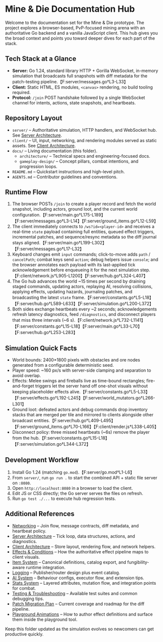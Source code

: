 # Mine & Die Documentation Hub

Welcome to the documentation set for the Mine & Die prototype. The project explores a browser-based, PvP-focused mining arena with an authoritative Go backend and a vanilla JavaScript client. This hub gives you the broad context and points you toward deeper dives for each part of the stack.

## Tech Stack at a Glance
- **Server:** Go 1.24, standard library HTTP + Gorilla WebSocket, in-memory simulation that broadcasts full snapshots with diff metadata for the patch-testing pipeline.【F:server/messages.go†L3-L33】
- **Client:** Static HTML, ES modules, `<canvas>` rendering, no build tooling required.
- **Protocol:** `/join` POST handshake followed by a single WebSocket channel for intents, actions, state snapshots, and heartbeats.

## Repository Layout
- `server/` – Authoritative simulation, HTTP handlers, and WebSocket hub. See [Server Architecture](./architecture/server.md).
- `client/` – UI, input, networking, and rendering modules served as static assets. See [Client Architecture](./architecture/client.md).
- `docs/` – Living documentation (this folder).
  - `architecture/` – Technical specs and engineering-focused docs.
  - `gameplay-design/` – Concept pillars, combat intentions, and progression loops.
- `README.md` – Quickstart instructions and high-level pitch.
- `AGENTS.md` – Contributor guidelines and conventions.

## Runtime Flow
1. The browser POSTs `/join` to create a player record and fetch the world snapshot, including actors, ground loot, and the current world configuration.【F:server/main.go†L175-L189】【F:server/messages.go†L3-L14】【F:server/ground_items.go†L12-L59】
2. The client immediately connects to `/ws?id=<player-id>` and receives a real-time `state` payload containing full entities, queued effect triggers, incremental patches, and sequence/resync metadata so the diff journal stays aligned.【F:server/main.go†L199-L302】【F:server/messages.go†L17-L32】
3. Keyboard changes emit `input` commands; click-to-move adds `path` / `cancelPath`; combat keys send `action`; debug helpers issue `console`; and the browser annotates each payload with its last-applied tick acknowledgement before enqueueing it for the next simulation step.【F:client/network.js†L905-L1200】【F:server/hub.go†L324-L407】
4. The Go hub advances the world ~15 times per second by draining staged commands, updating actors, replaying AI, resolving collisions, applying effects, updating hazards, journaling patches, and broadcasting the latest `state` frame.【F:server/constants.go†L5-L18】【F:server/hub.go†L589-L633】【F:server/simulation.go†L200-L372】
5. Both sides exchange heartbeats every ~2 seconds; acknowledgements refresh latency diagnostics, feed `/diagnostics`, and disconnect players that miss three intervals (~6 s).【F:client/network.js†L732-L1141】【F:server/constants.go†L15-L18】【F:server/main.go†L33-L70】【F:server/hub.go†L253-L283】

## Simulation Quick Facts
- World bounds: 2400×1800 pixels with obstacles and ore nodes generated from a configurable deterministic seed.
- Player speed: ~160 px/s with server-side clamping and separation to avoid overlap.
- Effects: Melee swings and fireballs live as time-bound rectangles; fire-and-forget triggers let the server hand off one-shot visuals without keeping placeholder effects alive.【F:server/constants.go†L5-L33】【F:server/effects.go†L192-L245】【F:server/world_mutators.go†L266-L301】
- Ground loot: defeated actors and debug commands drop inventory stacks that are merged per tile and mirrored to clients alongside other broadcast entities.【F:server/hub.go†L409-L495】【F:server/ground_items.go†L70-L166】【F:client/render.js†L338-L405】
- Disconnect policy: three missed heartbeats (~6s) remove the player from the hub.【F:server/constants.go†L15-L18】【F:server/simulation.go†L344-L372】

## Development Workflow
1. Install Go 1.24 (matching `go.mod`).【F:server/go.mod†L1-L6】
2. From `server/`, run `go run .` to start the combined API + static file server on `:8080`.
3. Open `http://localhost:8080` in a browser to load the client.
4. Edit JS or CSS directly; the Go server serves the files on refresh.
5. Run `go test ./...` to execute hub regression tests.

## Additional References
- [Networking](./architecture/networking.md) – Join flow, message contracts, diff metadata, and heartbeat policy.
- [Server Architecture](./architecture/server.md) – Tick loop, data structures, actions, and diagnostics.
- [Client Architecture](./architecture/client.md) – Store layout, rendering flow, and network helpers.
- [Effects & Conditions](./architecture/effects.md) – How the authoritative effect pipeline maps to client visuals.
- [Item System](./architecture/items.md) – Canonical definitions, catalog export, and fungibility-aware runtime integration.
- [Logging](./architecture/logging.md) – Publisher/router design plus event catalog.
- [AI System](./architecture/ai.md) – Behaviour configs, executor flow, and extension tips.
- [Stats System](./architecture/stats.md) – Layered attributes, mutation flow, and integration points for combat.
- [Testing & Troubleshooting](./architecture/testing.md) – Available test suites and common debugging tips.
- [Patch Migration Plan](./architecture/patch-migration-plan.md) – Current coverage and roadmap for the diff pipeline.
- [Playground Animations](./architecture/playground-animations.md) – How to author effect definitions and surface them inside the playground tool.

Keep this folder updated as the simulation evolves so newcomers can get productive quickly.
